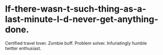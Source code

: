 # If-there-wasn-t-such-thing-as-a-last-minute-I-d-never-get-anything-done.
Certified travel lover. Zombie buff. Problem solver. Infuriatingly humble twitter enthusiast.
